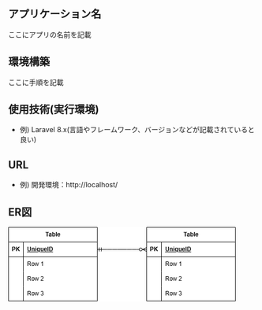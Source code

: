 ## アプリケーション名
ここにアプリの名前を記載

## 環境構築
ここに手順を記載
## 使用技術(実行環境)
- 例) Laravel 8.x(言語やフレームワーク、バージョンなどが記載されていると良い)

## URL
- 例) 開発環境：http://localhost/

## ER図
![ER図](ER.drawio.png)
